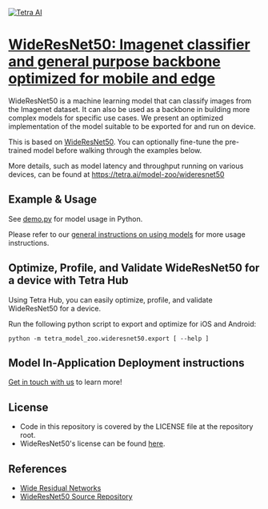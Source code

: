 [![Tetra AI](https://tetra.ai/img/logo.svg)](https://tetra.ai/)

# [WideResNet50: Imagenet classifier and general purpose backbone optimized for mobile and edge](https://tetra.ai/model-zoo/wideresnet50)

WideResNet50 is a machine learning model that can classify images from the Imagenet dataset.
It can also be used as a backbone in building more complex models for specific use cases.
We present an optimized implementation of the model suitable to be exported for and run on device.

This is based on [WideResNet50](https://github.com/pytorch/vision/blob/main/torchvision/models/resnet.py). You can optionally
fine-tune the pre-trained model before walking through the examples below.

More details, such as model latency and throughput running on various devices, can be found at https://tetra.ai/model-zoo/wideresnet50

## Example & Usage
See [demo.py](../imagenet_classifier/demo.py) for model usage in Python.

Please refer to our [general instructions on using models](../../#tetra-model-zoo) for more usage instructions.

## Optimize, Profile, and Validate WideResNet50 for a device with Tetra Hub
Using Tetra Hub, you can easily optimize, profile, and validate WideResNet50 for a device.

Run the following python script to export and optimize for iOS and Android:
```
python -m tetra_model_zoo.wideresnet50.export [ --help ]
```

## Model In-Application Deployment instructions
<a href="mailto:support@tetra.ai?subject=Request Access for Tetra Hub&body=Interest in using WideResNet50 in model zoo for deploying on-device.">Get in touch with us</a> to learn more!

## License
- Code in this repository is covered by the LICENSE file at the repository root.
- WideResNet50's license can be found [here](https://github.com/pytorch/vision/blob/main/LICENSE).

## References
* [Wide Residual Networks](https://arxiv.org/abs/1605.07146)
* [WideResNet50 Source Repository](https://github.com/pytorch/vision/blob/main/torchvision/models/resnet.py)
